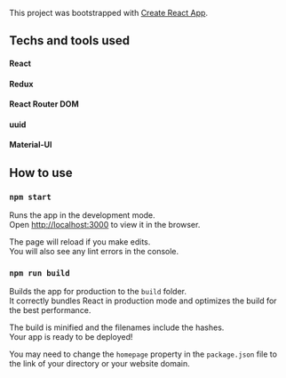 This project was bootstrapped with [Create React App](https://github.com/facebook/create-react-app).

## Techs and tools used

#### React
#### Redux
#### React Router DOM
#### uuid
#### Material-UI


## How to use

### `npm start`

Runs the app in the development mode.<br>
Open [http://localhost:3000](http://localhost:3000) to view it in the browser.

The page will reload if you make edits.<br>
You will also see any lint errors in the console.

### `npm run build`

Builds the app for production to the `build` folder.<br>
It correctly bundles React in production mode and optimizes the build for the best performance.

The build is minified and the filenames include the hashes.<br>
Your app is ready to be deployed!

You may need to change the ```homepage``` property in the ```package.json``` file to the link of your directory or your website domain.
